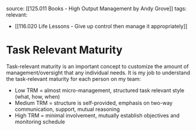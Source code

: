 source: [[125.011 Books - High Output Management by Andy Grove]]
tags:
relevant:
- [[116.020 Life Lessons - Give up control then manage it appropriately]]

# Task Relevant Maturity

Task-relevant maturity is an important concept to customize the amount of management/oversight that any individual needs. It is my job to understand the task-relevant maturity for each person on my team:
- Low TRM = almost micro-management, structured task relevant style (what, how, when)
- Medium TRM = structure is self-provided, emphasis on two-way communication, support, mutual reasoning
- High TRM = minimal involvement, mutually establish objectives and monitoring schedule

